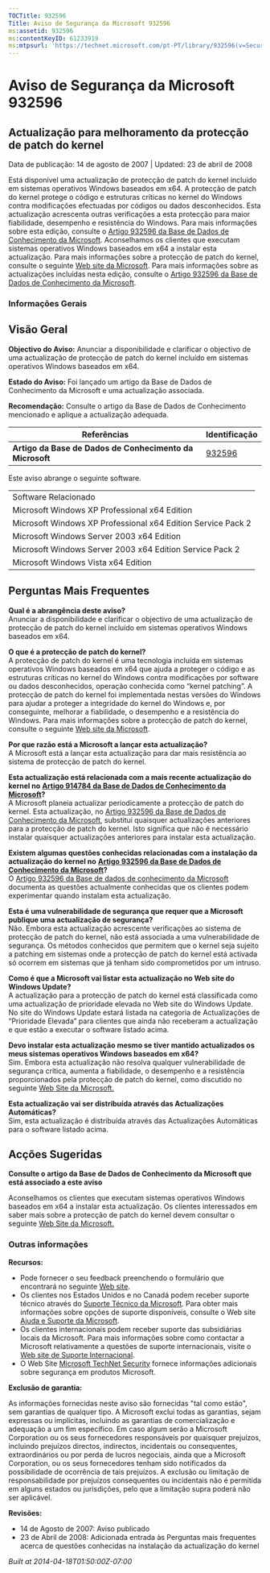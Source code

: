 ```yaml
---
TOCTitle: 932596
Title: Aviso de Segurança da Microsoft 932596
ms:assetid: 932596
ms:contentKeyID: 61233919
ms:mtpsurl: 'https://technet.microsoft.com/pt-PT/library/932596(v=Security.10)'
---
```




Aviso de Segurança da Microsoft 932596
======================================

Actualização para melhoramento da protecção de patch do kernel
--------------------------------------------------------------

Data de publicação: 14 de agosto de 2007 | Updated: 23 de abril de 2008

Está disponível uma actualização de protecção de patch do kernel incluído em sistemas operativos Windows baseados em x64. A protecção de patch do kernel protege o código e estruturas críticas no kernel do Windows contra modificações efectuadas por códigos ou dados desconhecidos. Esta actualização acrescenta outras verificações a esta protecção para maior fiabilidade, desempenho e resistência do Windows. Para mais informações sobre esta edição, consulte o [Artigo 932596 da Base de Dados de Conhecimento da Microsoft](http://support.microsoft.com/kb/932596). Aconselhamos os clientes que executam sistemas operativos Windows baseados em x64 a instalar esta actualização. Para mais informações sobre a protecção de patch do kernel, consulte o seguinte [Web site da Microsoft](http://www.microsoft.com/whdc/driver/kernel/64bitpatching.mspx). Para mais informações sobre as actualizações incluídas nesta edição, consulte o [Artigo 932596 da Base de Dados de Conhecimento da Microsoft](http://support.microsoft.com/kb/932596).

### Informações Gerais

Visão Geral
-----------


**Objectivo do Aviso:** Anunciar a disponibilidade e clarificar o objectivo de uma actualização de protecção de patch do kernel incluído em sistemas operativos Windows baseados em x64.

**Estado do Aviso:** Foi lançado um artigo da Base de Dados de Conhecimento da Microsoft e uma actualização associada.

**Recomendação:** Consulte o artigo da Base de Dados de Conhecimento mencionado e aplique a actualização adequada.

| Referências                                              | Identificação                                    |
|----------------------------------------------------------|--------------------------------------------------|
| **Artigo da Base de Dados de Conhecimento da Microsoft** | [932596](http://support.microsoft.com/kb/932596) |

Este aviso abrange o seguinte software.

|                                                              |
|--------------------------------------------------------------|
| Software Relacionado                                         |
| Microsoft Windows XP Professional x64 Edition                |
| Microsoft Windows XP Professional x64 Edition Service Pack 2 |
| Microsoft Windows Server 2003 x64 Edition                    |
| Microsoft Windows Server 2003 x64 Edition Service Pack 2     |
| Microsoft Windows Vista x64 Edition                          |

Perguntas Mais Frequentes
-------------------------


**Qual é a abrangência deste aviso?**  
Anunciar a disponibilidade e clarificar o objectivo de uma actualização de protecção de patch do kernel incluído em sistemas operativos Windows baseados em x64.

**O que é a protecção de patch do kernel?**  
A protecção de patch do kernel é uma tecnologia incluída em sistemas operativos Windows baseados em x64 que ajuda a proteger o código e as estruturas críticas no kernel do Windows contra modificações por software ou dados desconhecidos, operação conhecida como “kernel patching”. A protecção de patch do kernel foi implementada nestas versões do Windows para ajudar a proteger a integridade do kernel do Windows e, por conseguinte, melhorar a fiabilidade, o desempenho e a resistência do Windows. Para mais informações sobre a protecção de patch do kernel, consulte o seguinte [Web site da Microsoft](http://www.microsoft.com/whdc/driver/kernel/64bitpatching.mspx).

**Por que razão está a Microsoft a lançar esta actualização?**  
A Microsoft está a lançar esta actualização para dar mais resistência ao sistema de protecção de patch do kernel.

**Esta actualização está relacionada com a mais recente actualização do kernel no** [**Artigo 914784 da Base de Dados de Conhecimento da Microsoft**](http://support.microsoft.com/kb/914784)**?**  
A Microsoft planeia actualizar periodicamente a protecção de patch do kernel. Esta actualização, no [Artigo 932596 da Base de Dados de Conhecimento da Microsoft](http://support.microsoft.com/kb/932596), substitui quaisquer actualizações anteriores para a protecção de patch do kernel. Isto significa que não é necessário instalar quaisquer actualizações anteriores para instalar esta actualização.

**Existem algumas questões conhecidas relacionadas com a instalação da actualização do kernel no** [**Artigo 932596 da Base de Dados de Conhecimento da Microsoft**](http://support.microsoft.com/kb/932596)**?**  
O [Artigo 932596 da Base de dados de conhecimento da Microsoft](http://support.microsoft.com/kb/932596) documenta as questões actualmente conhecidas que os clientes podem experimentar quando instalam esta actualização.

**Esta é uma vulnerabilidade de segurança que requer que a Microsoft publique uma actualização de segurança?**  
Não. Embora esta actualização acrescente verificações ao sistema de protecção de patch do kernel, não está associada a uma vulnerabilidade de segurança. Os métodos conhecidos que permitem que o kernel seja sujeito a patching em sistemas onde a protecção de patch do kernel está activada só ocorrem em sistemas que já tenham sido comprometidos por um intruso.

**Como é que a Microsoft vai listar esta actualização no Web site do Windows Update?**  
A actualização para a protecção de patch do kernel está classificada como uma actualização de prioridade elevada no Web site do Windows Update. No site do Windows Update estará listada na categoria de Actualizações de “Prioridade Elevada” para clientes que ainda não receberam a actualização e que estão a executar o software listado acima.

**Devo instalar esta actualização mesmo se tiver mantido actualizados os meus sistemas operativos Windows baseados em x64?**  
Sim. Embora esta actualização não resolva qualquer vulnerabilidade de segurança crítica, aumenta a fiabilidade, o desempenho e a resistência proporcionados pela protecção de patch do kernel, como discutido no seguinte [Web Site da Microsoft.](http://www.microsoft.com/whdc/driver/kernel/64bitpatching.mspx)

**Esta actualização vai ser distribuída através das Actualizações Automáticas?**  
Sim, esta actualização é distribuída através das Actualizações Automáticas para o software listado acima.

Acções Sugeridas
----------------


**Consulte o artigo da Base de Dados de Conhecimento da Microsoft que está associado a este aviso**

Aconselhamos os clientes que executam sistemas operativos Windows baseados em x64 a instalar esta actualização. Os clientes interessados em saber mais sobre a protecção de patch do kernel devem consultar o seguinte [Web Site da Microsoft.](http://www.microsoft.com/whdc/driver/kernel/64bitpatching.mspx)

### Outras informações

**Recursos:**

-   Pode fornecer o seu feedback preenchendo o formulário que encontrará no seguinte [Web site](https://support.microsoft.com/common/survey.aspx?scid=sw;en;1257&amp;showpage=1&amp;ws=technet&amp;sd=tech).
-   Os clientes nos Estados Unidos e no Canadá podem receber suporte técnico através do [Suporte Técnico da Microsoft](http://go.microsoft.com/fwlink/?linkid=21131). Para obter mais informações sobre opções de suporte disponíveis, consulte o Web site [Ajuda e Suporte da Microsoft](http://support.microsoft.com/).
-   Os clientes internacionais podem receber suporte das subsidiárias locais da Microsoft. Para mais informações sobre como contactar a Microsoft relativamente a questões de suporte internacionais, visite o [Web site de Suporte Internacional](http://go.microsoft.com/fwlink/?linkid=21155).
-   O Web Site [Microsoft TechNet Security](http://go.microsoft.com/fwlink/?linkid=21132) fornece informações adicionais sobre segurança em produtos Microsoft.

**Exclusão de garantia:**

As informações fornecidas neste aviso são fornecidas "tal como estão", sem garantias de qualquer tipo. A Microsoft exclui todas as garantias, sejam expressas ou implícitas, incluindo as garantias de comercialização e adequação a um fim específico. Em caso algum serão a Microsoft Corporation ou os seus fornecedores responsáveis por quaisquer prejuízos, incluindo prejuízos directos, indirectos, incidentais ou consequentes, extraordinários ou por perda de lucros negociais, ainda que a Microsoft Corporation, ou os seus fornecedores tenham sido notificados da possibilidade de ocorrência de tais prejuízos. A exclusão ou limitação de responsabilidade por prejuízos consequentes ou incidentais não é permitida em alguns estados ou jurisdições, pelo que a limitação supra poderá não ser aplicável.

**Revisões:**

-   14 de Agosto de 2007: Aviso publicado
-   23 de Abril de 2008: Adicionada entrada às Perguntas mais frequentes acerca de questões conhecidas na instalação da actualização do kernel

*Built at 2014-04-18T01:50:00Z-07:00*
